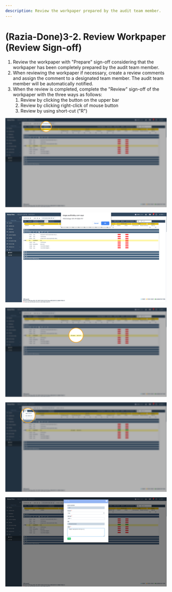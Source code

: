 ```yaml
---
description: Review the workpaper prepared by the audit team member.
---
```


# \(Razia-Done\)3-2. Review Workpaper \(Review Sign-off\)

1. Review the workpaper with "Prepare" sign-off considering that the workpaper has been completely prepared by the audit team member. 
2. When reviewing the workpaper if necessary, create a review comments and assign the comment to a designated team member. The audit team member will be automatically notified.
3. When the review is completed, complete the "Review" sign-off of the workpaper with the three ways as follows:
   1. Review by clicking the button on the upper bar
   2. Review by clicking right-click of mouse button
   3. Review by using short-cut \("R"\)

![1. Click the Review Button \(while the target workpaper is selected\) ](../../../.gitbook/assets/3-1-wp_prepare_3.jpg)

![2. Confirm &quot;OK&quot; to complete the &quot;Review&quot; action. ](../../../.gitbook/assets/3-1-wp_prepare_4.jpg)

![3. Review Sign-Off on the corresponding workpaper. ](../../../.gitbook/assets/3-1-wp_prepare_5.jpg)

![4. Create a review comment if necessary. ](../../../.gitbook/assets/3-2-wp_review_1.jpg)

![5. Comment Screen](../../../.gitbook/assets/3-2-wp_review_2.jpg)



